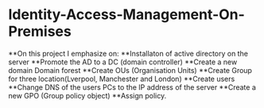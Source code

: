 # Identity-Access-Management-On-Premises

   **On this project I emphasize on:
 **Installaton of active directory on the server
**Promote the AD to a DC (domain controller)
 **Create a new domain Domain forest 
 **Create OUs (Organisation Units)
 **Create Group for three location(Lverpool, Manchester and London)
 **Create users
 **Change DNS of the users PCs to the IP address of the server 
 **Create a new GPO (Group policy object)
 **Assign policy.

